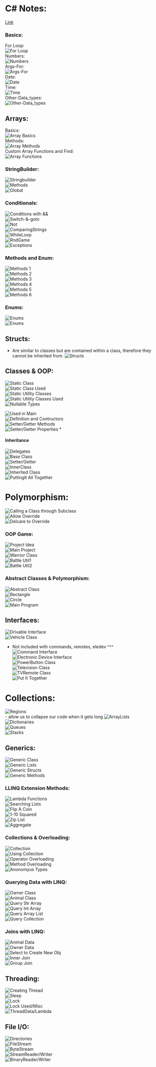 # C# Notes:       
[Link](https://www.youtube.com/playlist?list=PLGLfVvz_LVvRX6xK1oi0reKci6ignjdSa)       
### Basics:       
For Loop:       
![For Loop](../assets/for.png)            
Numbers:       
![Numbers](../assets/nums.png)     
Args-For:       
![Args-For](../assets/for.png)     
Date:       
![Date](../assets/date.png)     
Time:       
![Time](../assets/time.png)     
Other-Data_types:       
![Other-Data_types](../assets/otherdata.png)     

## Arrays:       
Basics:       
![Array Basics](../assets/arrBasics.png)       
Methods:       
![Array Methods](../assets/arrMethods.png)       
Custom Array Functions and Find:       
![Array Functions](../assets/arrCustFunc.png)       

### StringBuilder:       
![Stringbuilder](../assets/strbuilder.png)      
![Methods](../assets/strbuilder2.png)      
![Global](../assets/global.png)      

### Conditionals:       
![Conditions with &&](../assets/condand.png)       
![Switch-&-goto](../assets/switchgo.png)       
![Not](../assets/not.png)       
![ComparingStrings](../assets/compstr.png)       
![WhileLoop](../assets/while.png)       
![RndGame](../assets/rndgame.png)       
![Exceptions](../assets/exceptions.png)       

### Methods and Enum:       
![Methods 1](../assets/met1.png)       
![Methods 2](../assets/met2.png)       
![Methods 3](../assets/met3.png)       
![Methods 4](../assets/met4.png)       
![Methods 5](../assets/met5.png)       
![Methods 6](../assets/met6.png)       

### Enums:        
![Enums](../assets/enum.png)          
![Enums](../assets/enum.png)          

## Structs:
- Are similar to classes but are contained
    within a class, therefore they cannot
    be inherited from.
![Structs](../assets/struct1.png)          

## Classes & OOP:
![Static Class](../assets/static.png)       
![Static Class Used](../assets/static2.png)       
![Static Utility Classes](../assets/stcl1.png)       
![Static Utility Classes Used](../assets/stcl2.png)       
![Nullable Types](../assets/null.png)        

![Used in Main](../assets/cls1.png)      
![Definition and Contructors](../assets/cls2.png)      
![Setter/Getter Methods](../assets/cls3.png)      
![Setter/Getter Properties *](../assets/cls4.png)      

#### Inheritance
![Delegates](../assets/inh1.png)         
![Base Class](../assets/inh2.png)         
![Setter/Getter](../assets/inh3.png)         
![InnerClass](../assets/inh4.png)         
![Inherited Class](../assets/inh5.png)         
![PuttingIt All Together](../assets/inh6.png)         

# Polymorphism:
![Calling a Class through Subclass](../assets/poly1.png)        
![Allow Override](../assets/poly2.png)        
![Delcare to Override](../assets/poly3.png)        

### OOP Game:       
![Project Idea](../assets/oop1.png)       
![Main Project](../assets/oop2.png)       
![Warrior Class](../assets/oop3.png)       
![Battle Util1](../assets/oop4.png)       
![Battle Util2](../assets/oop5.png)       


### Abstract Classes & Polymorphism:        
![Abstract Class](../assets/abs1.png)       
![Rectangle](../assets/abs2.png)       
![Circle](../assets/abs3.png)       
![Main Program](../assets/abs4.png)       


## Interfaces:      
![Drivable Interface](../assets/int3.png)        
![Vehicle Class](../assets/int8.png)        
- Not included with commands, remotes, eledev ^^^
![Command Interface](../assets/int2.png)        
![Electronic Device Interface](../assets/int4.png)        
![PowerButton Class](../assets/int5.png)        
![Television Class](../assets/int6.png)        
![TVRemote Class](../assets/int7.png)        
![Put It Together](../assets/int1.png)        

# Collections:
![Regions](../assets/r1.png)      
    - allow us to collapse our code when it gets long
![ArrayLists](../assets/r2.png)      
![Dictionaries](../assets/r3.png)      
![Queues](../assets/r4.png)      
![Stacks](../assets/r5.png)      

## Generics:
![Generic Class](../assets/g1.png)          
![Generic Lists](../assets/g2.png)          
![Generic Structs](../assets/g3.png)          
![Generic Methods](../assets/g4.png)          

### LLINQ Extension Methods:
![Lambda Functions](../assets/ln1.png)        
![Searching Lists](../assets/ln2.png)        
![Flip A Coin](../assets/ln3.png)        
![1-10 Squared](../assets/ln4.png)        
![Zip List](../assets/ln5.png)        
![Aggregate](../assets/ln6.png)        

### Collections & Overloading:
![Collection](../assets/col1.png)        
![Using Collection](../assets/col2.png)        
![Operator Overloading](../assets/col3.png)        
![Method Overloading](../assets/col4.png)        
![Anonomyus Types](../assets/co5.png)        

### Querying Data with LINQ:
![Owner Class](../assets/q1.png)        
![Animal Class](../assets/q2.png)        
![Query Str Array](../assets/q3.png)        
![Query Int Array](../assets/q4.png)        
![Query Array List](../assets/q5.png)        
![Query Collection](../assets/q6.png)   
### Joins with LINQ:
![Animal Data](../assets/j1.png)        
![Owner Data](../assets/j2.png)        
![Select to Create New Obj](../assets/j3.png)        
![Inner Join](../assets/j4.png)        
![Group Join](../assets/j5.png)   

## Threading: 
![Creating Thread](../assets/t1.png)       
![Sleep](../assets/t2.png)       
![Lock](../assets/t3.png)       
![Lock Used/Misc](../assets/t4.png)       
![ThreadData/Lambda](../assets/t5.png)       

## File I/O:
![Directories](../assets/io1.png)      
![FileStream](../assets/io2.png)      
![ByteStream](../assets/io3.png)      
![StreamReader/Writer](../assets/io4.png)      
![BinaryReader/Writer](../assets/io5.png)      